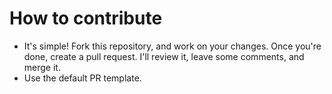 # How to contribute

- It's simple! Fork this repository, and work on your changes. Once you're done, create a pull request. I'll review it, leave some comments, and merge it.
- Use the default PR template.
